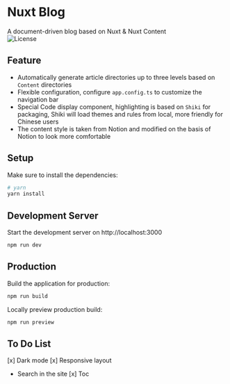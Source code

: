 # Nuxt Blog

A document-driven blog based on Nuxt & Nuxt Content  
![License](https://img.shields.io/github/license/Xy2002/Nuxt-Blog)

## Feature

-   Automatically generate article directories up to three levels based on `Content` directories
-   Flexible configuration, configure `app.config.ts` to customize the navigation bar
-   Special Code display component, highlighting is based on `Shiki` for packaging, Shiki will load themes and rules from local, more friendly for Chinese users
-   The content style is taken from Notion and modified on the basis of Notion to look more comfortable

## Setup

Make sure to install the dependencies:

```bash
# yarn
yarn install
```

## Development Server

Start the development server on http://localhost:3000

```bash
npm run dev
```

## Production

Build the application for production:

```bash
npm run build
```

Locally preview production build:

```bash
npm run preview
```

## To Do List

[x]   Dark mode
[x]   Responsive layout
-   Search in the site
[x]   Toc
